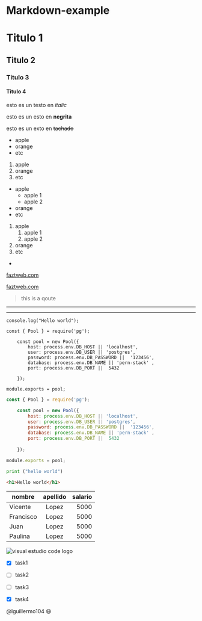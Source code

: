 # Markdown-example

# Titulo 1
## Titulo 2
### Titulo 3
#### Titulo 4


esto es un testo en *italic*

esto es un esto en **negrita**

esto es un exto en  ~~tachado~~

<!--lista desordenada -->

* apple
* orange
* etc

<!--lista ordenada -->

1. apple
2. orange
3. etc

<!--lista desordenada con sub item-->

* apple
	* apple 1
	* apple 2
* orange
* etc

<!--lista ordenada con sub item -->

1. apple
	1. apple 1
	2. apple 2
2. orange
3. etc
*
<!-- Enlace a sitio web -->
[faztweb.com](http://faztweb.com)

[faztweb.com](http://faztweb.com "Custom Title")

> this is a qoute

<!-- crear una linea -->

---
___

<!-- Crear una linea de codigo -->

`console.log("Hello world");`

<!-- Crear bloque de codigo -->

```*
const { Pool } = require('pg');

    const pool = new Pool({
        host: process.env.DB_HOST || 'localhost',
        user: process.env.DB_USER || 'postgres',
        password: process.env.DB_PASSWORD ||  '123456',
        database: process.env.DB_NAME || 'pern-stack' ,    
        port: process.env.DB_PORT ||  5432
        
    });

module.exports = pool;
```

<!-- Crear bloque de codigo con resaltado -->

```javascript
const { Pool } = require('pg');

    const pool = new Pool({
        host: process.env.DB_HOST || 'localhost',
        user: process.env.DB_USER || 'postgres',
        password: process.env.DB_PASSWORD ||  '123456',
        database: process.env.DB_NAME || 'pern-stack' ,    
        port: process.env.DB_PORT ||  5432
        
    });

module.exports = pool;
```

```python
print ("hello world")
```

```html
<h1>Hello world</h1>
```

<!-- Crear tablas en markdown -->

| nombre| apellido | salario |
| -----|:---------:| -------:|
|Vicente|Lopez|5000|
|Francisco| Lopez|5000|
|Juan|Lopez|5000|
|Paulina|Lopez|5000|

<!-- imagenes -->
![visual estudio code logo](https://upload.wikimedia.org/wikipedia/commons/9/9a/Visual_Studio_Code_1.35_icon.svg "visual studio code") 

<!-- Github markdown -->
<!-- Lista to do -->

*[x] task1

*[ ] task2

*[ ] task3

*[x] task4

@lguillermo104 :smiley:
